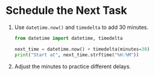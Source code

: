 # Schedule the Next Task

1. Use `datetime.now()` and `timedelta` to add 30 minutes.
   ```python
   from datetime import datetime, timedelta

   next_time = datetime.now() + timedelta(minutes=30)
   print("Start at", next_time.strftime("%H:%M"))
   ```
2. Adjust the minutes to practice different delays.
